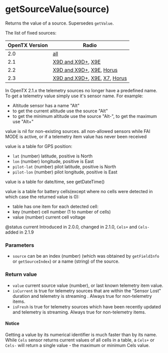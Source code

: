 # getSourceValue(source)

Returns the value of a source. Supersedes `getValue`.

The list of fixed sources:

| OpenTX Version | Radio                                                                                                                                                                                                                                                                                                                                |
| -------------- | ------------------------------------------------------------------------------------------------------------------------------------------------------------------------------------------------------------------------------------------------------------------------------------------------------------------------------------ |
| 2.0            | [all](http://downloads-20.open-tx.org/firmware/lua\_fields.txt)                                                                                                                                                                                                                                                                      |
| 2.1            | [X9D and X9D+](http://downloads-21.open-tx.org/firmware/lua\_fields\_taranis.txt), [X9E](http://downloads-21.open-tx.org/firmware/lua\_fields\_taranis\_x9e.txt)                                                                                                                                                                     |
| 2.2            | [X9D and X9D+](http://downloads.open-tx.org/2.2/release/firmware/lua\_fields\_x9d.txt), [X9E](http://downloads.open-tx.org/2.2/release/firmware/lua\_fields\_x9e.txt), [Horus](http://downloads.open-tx.org/2.2/release/firmware/lua\_fields\_x12s.txt)                                                                              |
| 2.3            | [X9D and X9D+](http://downloads.open-tx.org/2.3/release/firmware/lua\_fields\_x9d.txt), [X9E](http://downloads.open-tx.org/2.3/release/firmware/lua\_fields\_x9e.txt), [X7](http://downloads.open-tx.org/2.3/release/firmware/lua\_fields\_x7.txt), [Horus](http://downloads.open-tx.org/2.3/release/firmware/lua\_fields\_x12s.txt) |

In OpenTX 2.1.x the telemetry sources no longer have a predefined name. To get a telemetry value simply use it's sensor name. For example:

* Altitude sensor has a name "Alt"
* to get the current altitude use the source "Alt"
* to get the minimum altitude use the source "Alt-", to get the maximum use "Alt+"

value is nil for non-existing sources. all non-allowed sensors while FAI MODE is active, or if a telemetry item value has never been received

value is a table for GPS position:

* `lat` (number) latitude, positive is North
* `lon` (number) longitude, positive is East
* `pilot-lat` (number) pilot latitude, positive is North
* `pilot-lon` (number) pilot longitude, positive is East

value is a table for date/time, see getDateTime()

value is a table for battery cells(except where no cells were detected in which case the returned value is 0):

* table has one item for each detected cell:
* key (number) cell number (1 to number of cells)
* value (number) current cell voltage

@status current Introduced in 2.0.0, changed in 2.1.0, `Cels+` and `Cels-` added in 2.1.9

### Parameters

* `source` can be an index (number) (which was obtained by `getFieldInfo` or `getSourceIndex`) or a name (string) of the source.

### Return value

* `value` current source value (number), or last known telemetry item value.
* `isCurrent` is true for telemetry sources that are within the "Sensor Lost" duration and telemetry is streaming . Always true for non-telemetry items.
* `isFresh` is true for telemetry sources which have been recently updated and telemetry is streaming. Always true for non-telemetry items.

#### Notice

Getting a value by its numerical identifier is much faster than by its name. While `Cels` sensor returns current values of all cells in a table, a `Cels+` or `Cels-` will return a single value - the maximum or minimum Cels value.
